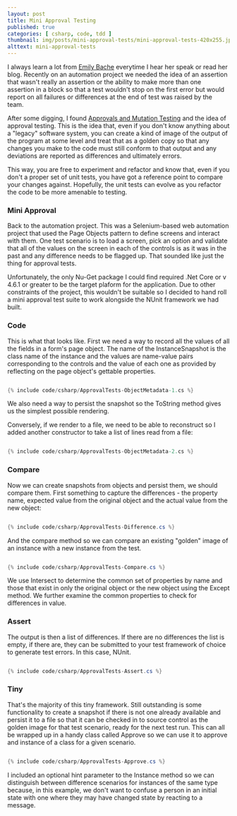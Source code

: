 ```yaml
---
layout: post
title: Mini Approval Testing
published: true
categories: [ csharp, code, tdd ]
thumbnail: img/posts/mini-approval-tests/mini-approval-tests-420x255.jpg
alttext: mini-approval-tests
---
```


I always learn a lot from <a href="https://twitter.com/emilybache">Emily Bache</a> everytime I hear her speak or read her blog. 
Recently on an automation project we needed the idea of an assertion that wasn't really an assertion or the ability to make 
more than one assertion in a block so that a test wouldn't stop on the first error but would report on all failures or differences 
at the end of test was raised by the team. 

After some digging, I found <a href="http://coding-is-like-cooking.info/2019/08/approvals-and-mutation-testing/">Approvals and Mutation Testing</a> 
and the idea of approval testing. This is the idea that, even if you don't know anything about a "legacy" software system, you can create a 
kind of image of the output of the program at some level and treat that as a golden copy so that any changes you make to the code must still conform 
to that output and any deviations are reported as differences and ultimately errors. 

This way, you are free to experiment and refactor and know that, even if you don't a proper set of unit tests, you have got a reference point 
to compare your changes against. Hopefully, the unit tests can evolve as you refactor the code to be more amenable to testing. 

### Mini Approval

Back to the automation project. This was a Selenium-based web automation project that used the Page Objects pattern to define screens and 
interact with them. One test scenario is to load a screen, pick an option and validate that all of the values on the screen in each of the 
controls is as it was in the past and any difference needs to be flagged up. That sounded like just the thing for approval tests. 

Unfortunately, the only Nu-Get package I could find required .Net Core or v 4.6.1 or greater to be the target plaform for the application. Due to 
other constraints of the project, this wouldn't be suitable so I decided to hand roll a mini approval test suite to work alongside the 
NUnit framework we had built. 

### Code 

This is what that looks like. First we need a way to record all the values of all the fields in a form's page object. The name of the InstanceSnapshot is 
the class name of the instance and the values are name-value pairs corresponding to the controls and the value of each one as provided by 
reflecting on the page object's gettable properties. 

```csharp

{% include code/csharp/ApprovalTests-ObjectMetadata-1.cs %}

```
We also need a way to persist the snapshot so the ToString method gives us the simplest possible rendering. 

Conversely, if we render to a file, we need to be able to reconstruct so I added another constructor to take a list of lines read from a file:

```csharp

{% include code/csharp/ApprovalTests-ObjectMetadata-2.cs %}

```

### Compare

Now we can create snapshots from objects and persist them, we should compare them. First something to capture the differences - the property name, 
expected value from the original object and the actual value from the new object:

```csharp

{% include code/csharp/ApprovalTests-Difference.cs %}

```

And the compare method so we can compare an existing "golden" image of an instance with a new instance from the test.

```csharp

{% include code/csharp/ApprovalTests-Compare.cs %}

```

We use Intersect to determine the common set of properties by name and those that exist in only the original object or the new object using the 
Except method. We further examine the common properties to check for differences in value. 

### Assert

The output is then a list of differences. If there are no differences the list is empty, if there are, they can be submitted to your test 
framework of choice to generate test errors. In this case, NUnit.


```csharp

{% include code/csharp/ApprovalTests-Assert.cs %}

```

### Tiny

That's the majority of this tiny framework. Still outstanding is some functionality to create a snapshot if there is not one already available and 
persist it to a file so that it can be checked in to source control as the golden image for that test scenario, ready for the next test run. This can 
all be wrapped up in a handy class called Approve so we can use it to approve and instance of a class for a given scenario. 

```csharp

{% include code/csharp/ApprovalTests-Approve.cs %}

```
I included an optional hint parameter to the Instance method so we can distinguish between difference scenarios for instances of the same type 
because, in this example, we don't want to confuse a person in an initial state with one where they may have changed state by reacting to a message.
